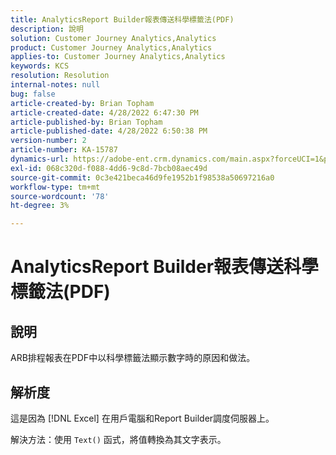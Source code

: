 ```yaml
---
title: AnalyticsReport Builder報表傳送科學標籤法(PDF)
description: 說明
solution: Customer Journey Analytics,Analytics
product: Customer Journey Analytics,Analytics
applies-to: Customer Journey Analytics,Analytics
keywords: KCS
resolution: Resolution
internal-notes: null
bug: false
article-created-by: Brian Topham
article-created-date: 4/28/2022 6:47:30 PM
article-published-by: Brian Topham
article-published-date: 4/28/2022 6:50:38 PM
version-number: 2
article-number: KA-15787
dynamics-url: https://adobe-ent.crm.dynamics.com/main.aspx?forceUCI=1&pagetype=entityrecord&etn=knowledgearticle&id=e0a453a2-23c7-ec11-a7b6-0022480a1b03
exl-id: 068c320d-f088-4dd6-9c8d-7bcb08aec49d
source-git-commit: 0c3e421beca46d9fe1952b1f98538a50697216a0
workflow-type: tm+mt
source-wordcount: '78'
ht-degree: 3%

---
```


# AnalyticsReport Builder報表傳送科學標籤法(PDF)

## 說明


ARB排程報表在PDF中以科學標籤法顯示數字時的原因和做法。


## 解析度


這是因為 [!DNL Excel] 在用戶電腦和Report Builder調度伺服器上。

解決方法：使用 `Text()` 函式，將值轉換為其文字表示。
